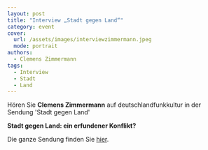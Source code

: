 ```yaml
---
layout: post
title: "Interview „Stadt gegen Land“"
category: event
cover:
  url: /assets/images/interviewzimmermann.jpeg
  mode: portrait
authors:
  - Clemens Zimmermann
tags:
  - Interview
  - Stadt
  - Land
---
```


Hören Sie **Clemens Zimmermann** auf deutschlandfunkkultur in der Sendung 'Stadt gegen Land'

<!-- more -->

**Stadt gegen Land: ein erfundener Konflikt?**

Die ganze Sendung finden Sie [hier](https://www.deutschlandfunkkultur.de/stadt-gegen-land-ein-erfundener-konflikt-100.html).
